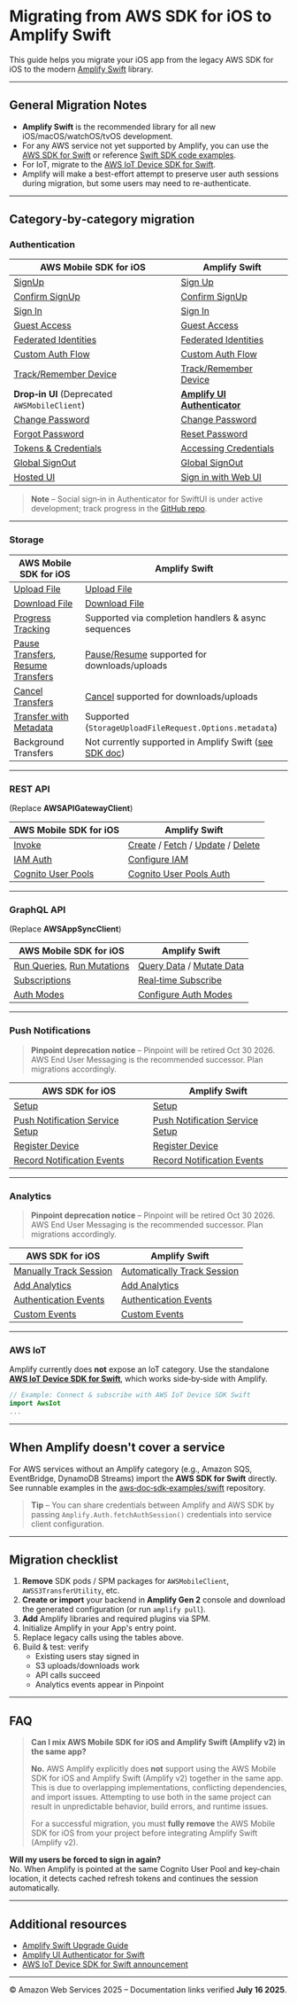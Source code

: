 # Migrating from AWS SDK for iOS to Amplify Swift

This guide helps you migrate your iOS app from the legacy AWS SDK for iOS to the modern [Amplify Swift](https://docs.amplify.aws/gen1/swift/) library. 

---

## General Migration Notes

- **Amplify Swift** is the recommended library for all new iOS/macOS/watchOS/tvOS development.
- For any AWS service not yet supported by Amplify, you can use the [AWS SDK for Swift](https://github.com/awslabs/aws-sdk-swift) or reference [Swift SDK code examples](https://github.com/awsdocs/aws-doc-sdk-examples/tree/main/swift).
- For IoT, migrate to the [AWS IoT Device SDK for Swift](https://github.com/aws/aws-iot-device-sdk-swift/blob/main/Package.swift).
- Amplify will make a best-effort attempt to preserve user auth sessions during migration, but some users may need to re-authenticate.

---

## Category‑by‑category migration

### Authentication

| AWS Mobile SDK for iOS                                                                                          | Amplify Swift                                                                                                     |
| --------------------------------------------------------------------------------------------------------------- | ----------------------------------------------------------------------------------------------------------------- |
| [SignUp](https://docs.amplify.aws/gen1/swift/sdk/auth/working-with-api/#signup)                                 | [Sign Up](https://docs.amplify.aws/gen1/swift/build-a-backend/auth/enable-sign-in/#register-a-user)               |
| [Confirm SignUp](https://docs.amplify.aws/gen1/swift/sdk/auth/working-with-api/#confirm-signup)                 | [Confirm SignUp](https://docs.amplify.aws/gen1/swift/build-a-backend/auth/enable-sign-in/#register-a-user)        |
| [Sign In](https://docs.amplify.aws/gen1/swift/sdk/auth/working-with-api/#signin)                                | [Sign In](https://docs.amplify.aws/gen1/swift/build-a-backend/auth/enable-sign-in/#sign-in-a-user)                |
| [Guest Access](https://docs.amplify.aws/gen1/swift/sdk/auth/guest-access/)                                      | [Guest Access](https://docs.amplify.aws/gen1/swift/build-a-backend/auth/enable-guest-access/)                     |
| [Federated Identities](https://docs.amplify.aws/gen1/swift/sdk/auth/federated-identities/)                      | [Federated Identities](https://docs.amplify.aws/gen1/swift/build-a-backend/auth/advanced-workflows/#identity-pool-federation) |
| [Custom Auth Flow](https://docs.amplify.aws/gen1/swift/sdk/auth/custom-auth-flow/)                              | [Custom Auth Flow](https://docs.amplify.aws/gen1/swift/build-a-backend/auth/sign-in-custom-flow/#configure-auth-category) |
| [Track/Remember Device](https://docs.amplify.aws/gen1/swift/sdk/auth/device-features/)                          | [Track/Remember Device](https://docs.amplify.aws/gen1/swift/build-a-backend/auth/remember-device/#configure-auth-category) |
| **Drop‑in UI** (Deprecated `AWSMobileClient`)                                                                   | [**Amplify UI Authenticator**](https://ui.docs.amplify.aws/swift/connected-components/authenticator)              |
| [Change Password](https://docs.amplify.aws/gen1/swift/sdk/auth/working-with-api/#force-a-password-reset)         | [Change Password](https://docs.amplify.aws/gen1/swift/build-a-backend/auth/manage-passwords/#change-password)     |
| [Forgot Password](https://docs.amplify.aws/gen1/swift/sdk/auth/working-with-api/#forgot-password)               | [Reset Password](https://docs.amplify.aws/gen1/swift/build-a-backend/auth/multi-step-sign-in/#reset-password)     |
| [Tokens & Credentials](https://docs.amplify.aws/gen1/swift/sdk/auth/working-with-api/#managing-security-tokens) | [Accessing Credentials](https://docs.amplify.aws/gen1/swift/build-a-backend/auth/accessing-credentials/)          |
| [Global SignOut](https://docs.amplify.aws/gen1/swift/sdk/auth/working-with-api/#global-signout)                 | [Global SignOut](https://docs.amplify.aws/gen1/swift/build-a-backend/auth/sign-out/#global-sign-out)              |
| [Hosted UI](https://docs.amplify.aws/gen1/swift/sdk/auth/hosted-ui/#using-auth0-hosted-ui)                      | [Sign in with Web UI](https://docs.amplify.aws/gen1/swift/build-a-backend/auth/sign-in-with-web-ui/)              |

> **Note** – Social sign‑in in Authenticator for SwiftUI is under active development; track progress in the [GitHub repo](https://github.com/aws-amplify/amplify-ui-swift-authenticator).

---

### Storage

| AWS Mobile SDK for iOS                                                                             | Amplify Swift                                                                                           |
| -------------------------------------------------------------------------------------------------- | ------------------------------------------------------------------------------------------------------- |
| [Upload File](https://docs.amplify.aws/gen1/swift/sdk/storage/transfer-utility/#upload-a-file)     | [Upload File](https://docs.amplify.aws/gen1/swift/build-a-backend/storage/upload/)                      |
| [Download File](https://docs.amplify.aws/gen1/swift/sdk/storage/transfer-utility/#download-a-file) | [Download File](https://docs.amplify.aws/gen1/swift/build-a-backend/storage/download/#download-to-file) |
| [Progress Tracking](https://docs.amplify.aws/gen1/swift/sdk/storage/transfer-utility/#track-transfer-progress) | Supported via completion handlers & async sequences                                                     |
| [Pause Transfers](https://docs.amplify.aws/gen1/swift/sdk/storage/transfer-utility/#pause-a-transfer), [Resume Transfers](https://docs.amplify.aws/gen1/swift/sdk/storage/transfer-utility/#resume-a-transfer) | [Pause/Resume](https://docs.amplify.aws/gen1/swift/build-a-backend/storage/download/#cancel-pause-resume) supported for downloads/uploads |
| [Cancel Transfers](https://docs.amplify.aws/gen1/swift/sdk/storage/transfer-utility/#cancel-a-transfer) | [Cancel](https://docs.amplify.aws/gen1/swift/build-a-backend/storage/download/#cancel-pause-resume) supported for downloads/uploads |
| [Transfer with Metadata](https://docs.amplify.aws/gen1/swift/sdk/storage/transfer-utility/#transfer-with-object-metadata) | Supported (`StorageUploadFileRequest.Options.metadata`) |
| Background Transfers                                                                               | Not currently supported in Amplify Swift ([see SDK doc](https://docs.amplify.aws/gen1/swift/sdk/storage/transfer-utility/#background-transfers)) |

---

### REST API

(Replace **AWSAPIGatewayClient**)

| AWS Mobile SDK for iOS                                      | Amplify Swift                                                                                                                                                                                                                                                                                                                                                           |
| ----------------------------------------------------------- | ----------------------------------------------------------------------------------------------------------------------------------------------------------------------------------------------------------------------------------------------------------------------------------------------------------------------------------------------------------------------- |
| [Invoke](https://docs.amplify.aws/gen1/swift/sdk/api/rest/) | [Create](https://docs.amplify.aws/gen1/swift/build-a-backend/restapi/set-up-rest-api/#make-a-post-request) / [Fetch](https://docs.amplify.aws/gen1/swift/build-a-backend/restapi/fetch-data/) / [Update](https://docs.amplify.aws/gen1/swift/build-a-backend/restapi/update-data/) / [Delete](https://docs.amplify.aws/gen1/swift/build-a-backend/restapi/delete-data/) |
| [IAM Auth](https://docs.amplify.aws/gen1/swift/sdk/api/rest/#iam-authorization)                                                    | [Configure IAM](https://docs.amplify.aws/gen1/swift/build-a-backend/restapi/customize-authz/#iam-authorization)                                                                                                                                                                                                                                                         |
| [Cognito User Pools](https://docs.amplify.aws/gen1/swift/sdk/api/rest/#cognito-user-pools-authorization)                          | [Cognito User Pools Auth](https://docs.amplify.aws/gen1/swift/build-a-backend/restapi/customize-authz/#cognito-user-pool-authorization)                                                                                                                                                                                                                                |

---

### GraphQL API

(Replace **AWSAppSyncClient**)

| AWS Mobile SDK for iOS | Amplify Swift                                                                                                           |
| ---------------------- | ----------------------------------------------------------------------------------------------------------------------- |
| [Run Queries](https://docs.amplify.aws/gen1/swift/sdk/api/graphql/#run-a-query), [Run Mutations](https://docs.amplify.aws/gen1/swift/sdk/api/graphql/#run-a-mutation) | [Query Data](https://docs.amplify.aws/gen1/swift/build-a-backend/graphqlapi/query-data/) / [Mutate Data](https://docs.amplify.aws/gen1/swift/build-a-backend/graphqlapi/mutate-data/) |
| [Subscriptions](https://docs.amplify.aws/gen1/swift/sdk/api/graphql/#subscribe-to-data)          | [Real‑time Subscribe](https://docs.amplify.aws/gen1/swift/build-a-backend/graphqlapi/subscribe-data/)                  |
| [Auth Modes](https://docs.amplify.aws/gen1/swift/sdk/api/graphql/#authorization-modes)             | [Configure Auth Modes](https://docs.amplify.aws/gen1/swift/build-a-backend/graphqlapi/customize-authz-modes/)          |

---

### Push Notifications

> **Pinpoint deprecation notice** – Pinpoint will be retired Oct 30 2026. AWS End User Messaging is the recommended successor. Plan migrations accordingly.

| AWS SDK for iOS                                                                                                                      | Amplify Swift                                                                                                                        |
|-------------------------------------------------------------------------------------------------------------------------------------|-------------------------------------------------------------------------------------------------------------------------------------|
| [Setup](https://docs.amplify.aws/gen1/swift/sdk/push-notifications/getting-started/)                                                | [Setup](https://docs.amplify.aws/gen1/swift/build-a-backend/push-notifications/set-up-push-notifications/)                          |
| [Push Notification Service Setup](https://docs.amplify.aws/gen1/swift/sdk/push-notifications/setup-push-service/)                   | [Push Notification Service Setup](https://docs.amplify.aws/gen1/swift/build-a-backend/push-notifications/set-up-push-service/)       |
| [Register Device](https://docs.amplify.aws/gen1/swift/sdk/push-notifications/messaging-campaign/)                                   | [Register Device](https://docs.amplify.aws/gen1/swift/build-a-backend/push-notifications/register-device/)                           |
| [Record Notification Events](https://docs.amplify.aws/gen1/swift/sdk/push-notifications/messaging-campaign/)                        | [Record Notification Events](https://docs.amplify.aws/gen1/swift/build-a-backend/push-notifications/record-notifications/)           |

---

### Analytics

> **Pinpoint deprecation notice** – Pinpoint will be retired Oct 30 2026. AWS End User Messaging is the recommended successor. Plan migrations accordingly.

| AWS SDK for iOS                                                                                                   | Amplify Swift                                                                                                                        |
|-------------------------------------------------------------------------------------------------------------------|-------------------------------------------------------------------------------------------------------------------------------------|
| [Manually Track Session](https://docs.amplify.aws/gen1/swift/sdk/analytics/getting-started/#add-analytics)         | [Automatically Track Session](https://docs.amplify.aws/gen1/swift/build-a-backend/more-features/analytics/set-up-analytics/#initialize-amplify-analytics) |
| [Add Analytics](https://docs.amplify.aws/gen1/swift/sdk/analytics/getting-started/#add-analytics)                  | [Add Analytics](https://docs.amplify.aws/gen1/swift/build-a-backend/more-features/analytics/set-up-analytics/#initialize-amplify-analytics)                |
| [Authentication Events](https://docs.amplify.aws/gen1/swift/sdk/analytics/events/#authentication-events)                  | [Authentication Events](https://docs.amplify.aws/gen1/swift/build-a-backend/more-features/analytics/record-events/#authentication-events)                  |
| [Custom Events](https://docs.amplify.aws/gen1/swift/sdk/analytics/events/#custom-events)                           | [Custom Events](https://docs.amplify.aws/gen1/swift/build-a-backend/more-features/analytics/record-events/)                                               |

---

### AWS IoT

Amplify currently does **not** expose an IoT category. Use the standalone [**AWS IoT Device SDK for Swift**](https://github.com/aws/aws-iot-device-sdk-swift/blob/main/Package.swift), which works side‑by‑side with Amplify.

```swift
// Example: Connect & subscribe with AWS IoT Device SDK Swift
import AwsIot
...
```

---

## When Amplify doesn't cover a service

For AWS services without an Amplify category (e.g., Amazon SQS, EventBridge, DynamoDB Streams) import the **AWS SDK for Swift** directly.\
See runnable examples in the [aws‑doc‑sdk‑examples/swift](https://github.com/awsdocs/aws-doc-sdk-examples/tree/main/swift) repository.

> **Tip** – You can share credentials between Amplify and AWS SDK by passing `Amplify.Auth.fetchAuthSession()` credentials into service client configuration.

---

## Migration checklist

1. **Remove** SDK pods / SPM packages for `AWSMobileClient`, `AWSS3TransferUtility`, etc.
2. **Create or import** your backend in **Amplify Gen 2** console and download the generated configuration (or run `amplify pull`).
3. **Add** Amplify libraries and required plugins via SPM.
4. Initialize Amplify in your App's entry point.
5. Replace legacy calls using the tables above.
6. Build & test: verify
   - Existing users stay signed in
   - S3 uploads/downloads work
   - API calls succeed
   - Analytics events appear in Pinpoint

---

## FAQ

> **Can I mix AWS Mobile SDK for iOS and Amplify Swift (Amplify v2) in the same app?**
>
> **No.** AWS Amplify explicitly does **not** support using the AWS Mobile SDK for iOS and Amplify Swift (Amplify v2) together in the same app. This is due to overlapping implementations, conflicting dependencies, and import issues. Attempting to use both in the same project can result in unpredictable behavior, build errors, and runtime issues.
>
> For a successful migration, you must **fully remove** the AWS Mobile SDK for iOS from your project before integrating Amplify Swift (Amplify v2).

**Will my users be forced to sign in again?**\
No. When Amplify is pointed at the same Cognito User Pool and key‑chain location, it detects cached refresh tokens and continues the session automatically.

---

## Additional resources

- [Amplify Swift Upgrade Guide](https://docs.amplify.aws/gen1/swift/start/project-setup/upgrade-guide/)
- [Amplify UI Authenticator for Swift](https://github.com/aws-amplify/amplify-ui-swift-authenticator)
- [AWS IoT Device SDK for Swift announcement](https://aws.amazon.com/blogs/developer/introducing-the-aws-iot-device-sdk-for-swift-developer-preview/)

---

© Amazon Web Services 2025 – Documentation links verified **July 16 2025**. 